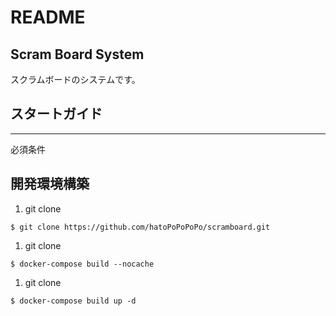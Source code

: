 # README

Scram Board System
---

スクラムボードのシステムです。

## スタートガイド
---

必須条件


## 開発環境構築

1. git clone  
```
$ git clone https://github.com/hatoPoPoPoPo/scramboard.git
```

1. git clone  
```
$ docker-compose build --nocache
```

1. git clone  
```
$ docker-compose build up -d
```
